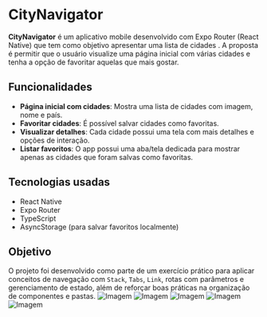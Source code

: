 # CityNavigator

**CityNavigator** é um aplicativo mobile desenvolvido com Expo Router (React Native) que tem como objetivo apresentar uma lista de cidades . A proposta é permitir que o usuário visualize uma página inicial com várias cidades e tenha a opção de favoritar aquelas que mais gostar.

## Funcionalidades

- **Página inicial com cidades**: Mostra uma lista de cidades com imagem, nome e país.
- **Favoritar cidades**: É possível salvar cidades como favoritas.
- **Visualizar detalhes**: Cada cidade possui uma tela com mais detalhes e opções de interação.
- **Listar favoritos**: O app possui uma aba/tela dedicada para mostrar apenas as cidades que foram salvas como favoritas.

## Tecnologias usadas

- React Native
- Expo Router
- TypeScript
- AsyncStorage (para salvar favoritos localmente)

## Objetivo

O projeto foi desenvolvido como parte de um exercício prático para aplicar conceitos de navegação com `Stack`, `Tabs`, `Link`, rotas com parâmetros e gerenciamento de estado, além de reforçar boas práticas na organização de componentes e pastas.
![Imagem](https://res.cloudinary.com/dqbxxyyza/image/upload/v1747779971/Screenshot_2025-05-20_19-17-21_muxnmp.png)
![Imagem](https://res.cloudinary.com/dqbxxyyza/image/upload/v1747779966/Screenshot_2025-05-20_19-20-49_izvbwi.png)
![Imagem](https://res.cloudinary.com/dqbxxyyza/image/upload/v1747779966/Screenshot_2025-05-20_19-21-01_jsy11t.png)
![Imagem](https://res.cloudinary.com/dqbxxyyza/image/upload/v1747779966/Screenshot_2025-05-20_19-21-15_mufwch.png)
![Imagem](https://res.cloudinary.com/dqbxxyyza/image/upload/v1747779966/Screenshot_2025-05-20_19-21-47_mwj4us.png)

